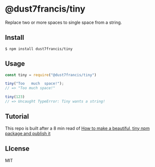 # @dust7francis/tiny

Replace two or more spaces to single space from a string.

## Install

```
$ npm install dust7francis/tiny
```

## Usage

```js
const tiny = require("@dust7francis/tiny")

tiny("Too   much  space!");
// => "Too much space!"

tiny(123)
// => Uncaught TypeError: Tiny wants a string!

```

## Tutorial

This repo is built after a 8 min read of [How to make a beautiful, tiny npm package and publish it](https://medium.freecodecamp.org/how-to-make-a-beautiful-tiny-npm-package-and-publish-it-2881d4307f78)


## LIcense 
MIT